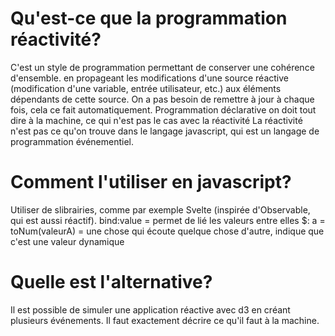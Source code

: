 # Qu'est-ce que la programmation réactivité?
C'est un style de programmation permettant de conserver une cohérence d'ensemble. 
en propageant les modifications d'une source réactive (modification d'une variable, entrée utilisateur, etc.) aux éléments dépendants de cette source.
On a pas besoin de remettre à jour à chaque fois, cela ce fait automatiquement. 
Programmation déclarative on doit tout dire à la machine, ce qui n'est pas le cas avec la réactivité
La réactivité n'est pas ce qu'on trouve dans le langage javascript, qui est un langage de programmation événementiel.
# Comment l'utiliser en javascript?
Utiliser de slibrairies, comme par exemple Svelte (inspirée d'Observable, qui est aussi réactif).
bind:value = permet de lié les valeurs entre elles
$: a = toNum(valeurA) = une chose qui écoute quelque chose d'autre, indique que c'est une valeur dynamique
# Quelle est l'alternative?
Il est possible de simuler une application réactive avec d3 en créant plusieurs événements. Il faut exactement décrire ce qu'il faut à la machine.
